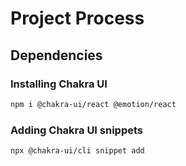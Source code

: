 # Project Process

## Dependencies

### Installing Chakra UI

```bash
npm i @chakra-ui/react @emotion/react
```

### Adding Chakra UI snippets

```bash
npx @chakra-ui/cli snippet add
```
